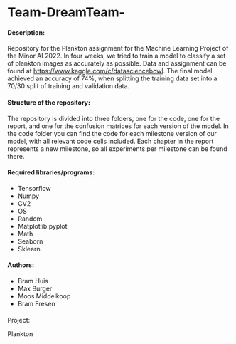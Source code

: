 # Team-DreamTeam-

#### Description:

Repository for the Plankton assignment for the Machine Learning Project of the Minor AI 2022. In four weeks, we tried to train a model to classify a set of plankton images as accurately as possible. Data and assignment can be found at https://www.kaggle.com/c/datasciencebowl. The final model achieved an accuracy of 74%, when splitting the training data set into a 70/30 split of training and validation data.

#### Structure of the repository:

The repository is divided into three folders, one for the code, one for the report, and one for the confusion matrices for each version of the model. In the code folder you can find the code for each milestone version of our model, with all relevant code cells included. Each chapter in the report represents a new milestone, so all experiments per milestone can be found there.


#### Required libraries/programs:
- Tensorflow
- Numpy
- CV2
- OS
- Random
- Matplotlib.pyplot
- Math
- Seaborn
- Sklearn


#### Authors:

+ Bram Huis
+ Max Burger
+ Moos Middelkoop
+ Bram Fresen

####
Project: 

Plankton
